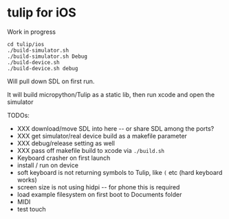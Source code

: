 # tulip for iOS

Work in progress

```
cd tulip/ios
./build-simulator.sh
./build-simulator.sh Debug
./build-device.sh
./build-device.sh debug
```

Will pull down SDL on first run. 

It will build micropython/Tulip as a static lib, then run xcode and open the simulator

TODOs:
 - XXX download/move SDL into here -- or share SDL among the ports?
 - XXX get simulator/real device build as a makefile parameter
 - XXX debug/release setting as well
 - XXX pass off makefile build to xcode via `./build.sh`
 - Keyboard crasher on first launch
 - install / run on device
 - soft keyboard is not returning symbols to Tulip, like `(` etc  (hard keyboard works)
 - screen size is not using hidpi -- for phone this is required
 - load example filesystem on first boot to Documents folder
 - MIDI
 - test touch




